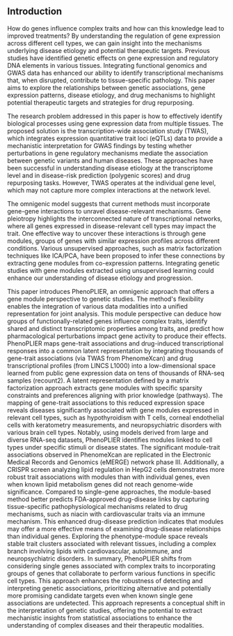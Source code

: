 ## Introduction

How do genes influence complex traits and how can this knowledge lead to improved treatments? By understanding the regulation of gene expression across different cell types, we can gain insight into the mechanisms underlying disease etiology and potential therapeutic targets.
Previous studies have identified genetic effects on gene expression and regulatory DNA elements in various tissues.
Integrating functional genomics and GWAS data has enhanced our ability to identify transcriptional mechanisms that, when disrupted, contribute to tissue-specific pathology.
This paper aims to explore the relationships between genetic associations, gene expression patterns, disease etiology, and drug mechanisms to highlight potential therapeutic targets and strategies for drug repurposing.


The research problem addressed in this paper is how to effectively identify biological processes using gene expression data from multiple tissues.
The proposed solution is the transcription-wide association study (TWAS), which integrates expression quantitative trait loci (eQTLs) data to provide a mechanistic interpretation for GWAS findings by testing whether perturbations in gene regulatory mechanisms mediate the association between genetic variants and human diseases.
These approaches have been successful in understanding disease etiology at the transcriptome level and in disease-risk prediction (polygenic scores) and drug repurposing tasks.
However, TWAS operates at the individual gene level, which may not capture more complex interactions at the network level.


The omnigenic model suggests that current methods must incorporate gene-gene interactions to unravel disease-relevant mechanisms.
Gene pleiotropy highlights the interconnected nature of transcriptional networks, where all genes expressed in disease-relevant cell types may impact the trait.
One effective way to uncover these interactions is through gene modules, groups of genes with similar expression profiles across different conditions.
Various unsupervised approaches, such as matrix factorization techniques like ICA/PCA, have been proposed to infer these connections by extracting gene modules from co-expression patterns.
Integrating genetic studies with gene modules extracted using unsupervised learning could enhance our understanding of disease etiology and progression.


This paper introduces PhenoPLIER, an omnigenic approach that offers a gene module perspective to genetic studies.
The method's flexibility enables the integration of various data modalities into a unified representation for joint analysis.
This module perspective can deduce how groups of functionally-related genes influence complex traits, identify shared and distinct transcriptomic properties among traits, and predict how pharmacological perturbations impact gene activity to produce their effects.
PhenoPLIER maps gene-trait associations and drug-induced transcriptional responses into a common latent representation by integrating thousands of gene-trait associations (via TWAS from PhenomeXcan) and drug transcriptional profiles (from LINCS L1000) into a low-dimensional space learned from public gene expression data on tens of thousands of RNA-seq samples (recount2).
A latent representation defined by a matrix factorization approach extracts gene modules with specific sparsity constraints and preferences aligning with prior knowledge (pathways).
The mapping of gene-trait associations to this reduced expression space reveals diseases significantly associated with gene modules expressed in relevant cell types, such as hypothyroidism with T cells, corneal endothelial cells with keratometry measurements, and neuropsychiatric disorders with various brain cell types.
Notably, using models derived from large and diverse RNA-seq datasets, PhenoPLIER identifies modules linked to cell types under specific stimuli or disease states.
The significant module-trait associations observed in PhenomeXcan are replicated in the Electronic Medical Records and Genomics (eMERGE) network phase III.
Additionally, a CRISPR screen analyzing lipid regulation in HepG2 cells demonstrates more robust trait associations with modules than with individual genes, even when known lipid metabolism genes did not reach genome-wide significance.
Compared to single-gene approaches, the module-based method better predicts FDA-approved drug-disease links by capturing tissue-specific pathophysiological mechanisms related to drug mechanisms, such as niacin with cardiovascular traits via an immune mechanism.
This enhanced drug-disease prediction indicates that modules may offer a more effective means of examining drug-disease relationships than individual genes.
Exploring the phenotype-module space reveals stable trait clusters associated with relevant tissues, including a complex branch involving lipids with cardiovascular, autoimmune, and neuropsychiatric disorders.
In summary, PhenoPLIER shifts from considering single genes associated with complex traits to incorporating groups of genes that collaborate to perform various functions in specific cell types.
This approach enhances the robustness of detecting and interpreting genetic associations, prioritizing alternative and potentially more promising candidate targets even when known single gene associations are undetected.
This approach represents a conceptual shift in the interpretation of genetic studies, offering the potential to extract mechanistic insights from statistical associations to enhance the understanding of complex diseases and their therapeutic modalities.
